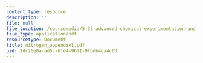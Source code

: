 ```yaml
---
content_type: resource
description: ''
file: null
file_location: /coursemedia/5-33-advanced-chemical-experimentation-and-instrumentation-fall-2007/2dc26e0aad5c6fe496719fbdb4ca4c03_nitrogen_appendix1.pdf
file_type: application/pdf
resourcetype: Document
title: nitrogen_appendix1.pdf
uid: 2dc26e0a-ad5c-6fe4-9671-9fbdb4ca4c03
---
```

